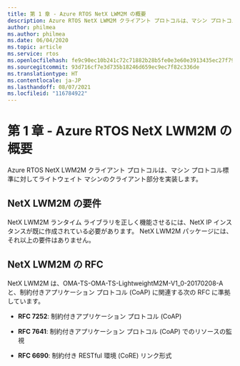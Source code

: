 ```yaml
---
title: 第 1 章 - Azure RTOS NetX LWM2M の概要
description: Azure RTOS NetX LWM2M クライアント プロトコルは、マシン プロトコル標準に対してライトウェイト マシンのクライアント部分を実装します。
author: philmea
ms.author: philmea
ms.date: 06/04/2020
ms.topic: article
ms.service: rtos
ms.openlocfilehash: fe9c90ec10b241c72c71882b28b5fe0e3e60e3913435ec27f797eade4ca4eca5
ms.sourcegitcommit: 93d716cf7e3d735b18246d659ec9ec7f82c336de
ms.translationtype: HT
ms.contentlocale: ja-JP
ms.lasthandoff: 08/07/2021
ms.locfileid: "116784922"
---
```

# <a name="chapter-1---introduction-to-azure-rtos-netx-lwm2m"></a>第 1 章 - Azure RTOS NetX LWM2M の概要

Azure RTOS NetX LWM2M クライアント プロトコルは、マシン プロトコル標準に対してライトウェイト マシンのクライアント部分を実装します。

## <a name="netx-lwm2m-requirements"></a>NetX LWM2M の要件

NetX LWM2M ランタイム ライブラリを正しく機能させるには、NetX IP インスタンスが既に作成されている必要があります。 NetX LWM2M パッケージには、それ以上の要件はありません。

## <a name="netx-lwm2m-rfcs"></a>NetX LWM2M の RFC

NetX LWM2M は、OMA-TS-OMA-TS-LightweightM2M-V1_0-20170208-A と、制約付きアプリケーション プロトコル (CoAP) に関連する次の RFC に準拠しています。

- **RFC 7252**: 制約付きアプリケーション プロトコル (CoAP)

- **RFC 7641**: 制約付きアプリケーション プロトコル (CoAP) でのリソースの監視

- **RFC 6690**: 制約付き RESTful 環境 (CoRE) リンク形式